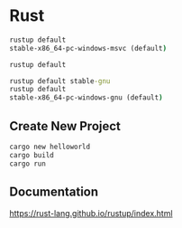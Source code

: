 # Rust

```bat
rustup default
stable-x86_64-pc-windows-msvc (default)
```

```bat
rustup default
```

```bat
rustup default stable-gnu
rustup default
stable-x86_64-pc-windows-gnu (default)
```

## Create New Project

```bat
cargo new helloworld
cargo build
cargo run
```

## Documentation

<https://rust-lang.github.io/rustup/index.html>
